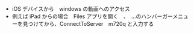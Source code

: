 * iOS デバイスから　windows の動画へのアクセス
* 例えば iPad からの場合　Files アプリを開く　、　...のハンバーガーメニューを見つけてから、ConnectToServer　m720q と入力する
